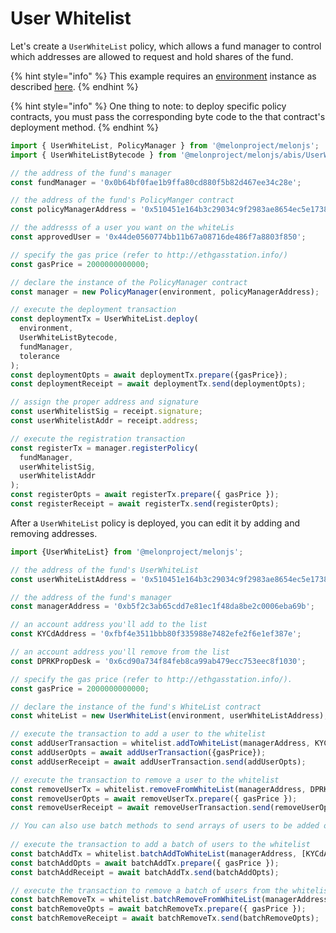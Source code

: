 # User Whitelist

Let's create a `UserWhiteList` policy, which allows a fund manager to control which addresses are allowed to request and hold shares of the fund.

{% hint style="info" %}
This example requires an [environment](../../building-blocks/environment/) instance as described [here](../../building-blocks/environment/).
{% endhint %}

{% hint style="info" %}
One thing to note: to deploy specific policy contracts, you must pass the corresponding byte code to the that contract's deployment method.
{% endhint %}

```javascript
import { UserWhiteList, PolicyManager } from '@melonproject/melonjs';
import { UserWhiteListBytecode } from '@melonproject/melonjs/abis/UserWhitelist.bin';

// the address of the fund's manager 
const fundManager = '0x0b64bf0fae1b9ffa80cd880f5b82d467ee34c28e'; 

// the address of the fund's PolicyManger contract
const policyManagerAddress = '0x510451e164b3c29034c9f2983ae8654ec5e1738f'; 

// the addresss of a user you want on the whiteLis
const approvedUser = '0x44de0560774bb11b67a08716de486f7a8803f850'; 

// specify the gas price (refer to http://ethgasstation.info/)
const gasPrice = 2000000000000; 

// declare the instance of the PolicyManager contract
const manager = new PolicyManager(environment, policyManagerAddress);

// execute the deployment transaction
const deploymentTx = UserWhiteList.deploy(
  environment, 
  UserWhiteListBytecode, 
  fundManager, 
  tolerance
);
const deploymentOpts = await deploymentTx.prepare({gasPrice});
const deploymentReceipt = await deploymentTx.send(deploymentOpts);

// assign the proper address and signature
const userWhitelistSig = receipt.signature;    
const userWhitelistAddr = receipt.address;

// execute the registration transaction
const registerTx = manager.registerPolicy(
  fundManager, 
  userWhitelistSig, 
  userWhitelistAddr
);
const registerOpts = await registerTx.prepare({ gasPrice });
const registerReceipt = await registerTx.send(registerOpts);
```

After a `UserWhiteList` policy is deployed, you can edit it by adding and removing addresses.

```javascript
import {UserWhiteList} from '@melonproject/melonjs';

// the address of the fund's UserWhiteList
const userWhiteListAddress = '0x510451e164b3c29034c9f2983ae8654ec5e1738f'; 

// the address of the fund's manager
const managerAddress = '0xb5f2c3ab65cdd7e81ec1f48da8be2c0006eba69b';  

// an account address you'll add to the list
const KYCdAddress = '0xfbf4e3511bbb80f335988e7482efe2f6e1ef387e';

// an account address you'll remove from the list
const DPRKPropDesk = '0x6cd90a734f84feb8ca99ab479ecc753eec8f1030'; 

// specify the gas price (refer to http://ethgasstation.info/).
const gasPrice = 2000000000000;

// declare the instance of the fund's WhiteList contract
const whiteList = new UserWhiteList(environment, userWhiteListAddress);

// execute the transaction to add a user to the whitelist
const addUserTransaction = whitelist.addToWhiteList(managerAddress, KYCdAddress);
const addUserOpts = await addUserTransaction({gasPrice});
const addUserReceipt = await addUserTransaction.send(addUserOpts);

// execute the transaction to remove a user to the whitelist
const removeUserTx = whitelist.removeFromWhiteList(managerAddress, DPRKPropDesk);
const removeUserOpts = await removeUserTx.prepare({ gasPrice });
const removeUserReceipt = await removeUserTransaction.send(removeUserOpts);

// You can also use batch methods to send arrays of users to be added or removed
 
// execute the transaction to add a batch of users to the whitelist
const batchAddTx = whitelist.batchAddToWhiteList(managerAddress, [KYCdAddress, another address, another address, another address]);
const batchAddOpts = await batchAddTx.prepare({ gasPrice });
const batchAddReceipt = await batchAddTx.send(batchAddOpts);

// execute the transaction to remove a batch of users from the whitelist
const batchRemoveTx = whitelist.batchRemoveFromWhiteList(managerAddress, [DPRKPropDesk, moreAddresses, OFAC, etc]);
const batchRemoveOpts = await batchRemoveTx.prepare({ gasPrice });
const batchRemoveReceipt = await batchRemoveTx.send(batchRemoveOpts);
```

